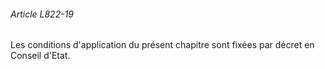 ###### Article L822-19

Les conditions d'application du présent chapitre sont fixées par décret en Conseil d'Etat.

